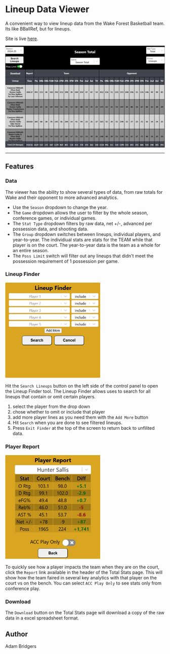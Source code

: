 # Lineup Data Viewer

A convenient way to view lineup data from the Wake Forest Basketball team. Its like BBallRef, but for lineups.

Site is live [here](https://awbridgers.github.io/lineup-data-viewer/).

![Home Page](./homePage.png)

 
 ---
## Features
### Data
The viewer has the ability to show several types of data, from raw totals for Wake and their opponent to more advanced analytics.
* Use the `Season` dropdown to change the year.
* The `Game` dropdown allows the user to filter by the whole season, conference games, or individual games.
* The `Stat Type` dropdown filters by raw data, net +/-, advanced per possession data, and shooting data.
* The `Group` dropdown switches between lineups, individual players, and year-to-year. The individiual stats are stats for the TEAM while that player is on the court. The year-to-year data is the team as a whole for an entire season.
* The `Poss Limit` switch will filter out any lineups that didn't meet the possession requirement of 1 possession per game.
### Lineup Finder
<img src = './lineupFinder.png' width = 300>

Hit the `Search Lineups` button on the left side of the control panel to open the Lineup Finder tool. The Lineup Finder allows uses to search for all lineups that contain or omit certain players. 
1. select the player from the drop down
2. chose whether to omit or include that player
3. add more player lines as you need them with the `Add More` button
4. Hit `Search` when you are done to see filtered lineups.
5. Press `Exit Finder` at the top of the screen to return back to unfilited data. 

### Player Report
<img src = './playerReport.png' width = 300>

To quickly see how a player impacts the team when they are on the court, click the `Report` link available in the header of the Total Stats page. This will show how the team faired in several key analytics with that player on the court vs on the bench. You can select `ACC Play Only` to see stats only from conference play.
### Download
The `Download` button on the Total Stats page will download a copy of the raw data in a excel spreadsheet format. 
## Author 
Adam Bridgers